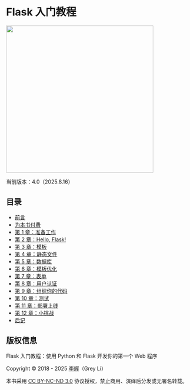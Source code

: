 # Flask 入门教程

<img src="cover.jpg" width="400px"></img>

当前版本：4.0（2025.8.16）

## 目录

* [前言](0-preface.md)
* [为本书付费](0-pay.md)
* [第 1 章：准备工作](1-preparation.md)
* [第 2 章：Hello, Flask!](2-hello.md)
* [第 3 章：模板](3-template.md)
* [第 4 章：静态文件](4-static.md)
* [第 5 章：数据库](5-database.md)
* [第 6 章：模板优化](6-advanced-template.md)
* [第 7 章：表单](7-form.md)
* [第 8 章：用户认证](8-auth.md)
* [第 9 章：组织你的代码](9-organize.md)
* [第 10 章：测试](10-test.md)
* [第 11 章：部署上线](11-deployment.md)
* [第 12 章：小挑战](12-challenge.md)
* [后记](13-postscript.md)

## 版权信息

Flask 入门教程：使用 Python 和 Flask 开发你的第一个 Web 程序

Copyright © 2018 - 2025 [李辉](http://greyli.com)（Grey Li）

本书采用 [CC BY-NC-ND 3.0](https://creativecommons.org/licenses/by-nc-nd/3.0/deed.zh) 协议授权，禁止商用、演绎后分发或无署名转载。
